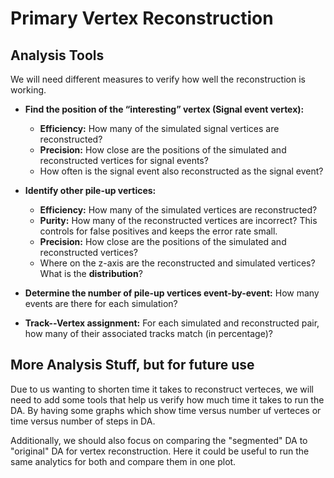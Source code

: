 # Primary Vertex Reconstruction
## Analysis Tools

We will need different measures to verify how well the reconstruction is working.

- **Find the position of the “interesting” vertex (Signal event vertex):**
  - **Efficiency:** How many of the simulated signal vertices are reconstructed?
  - **Precision:** How close are the positions of the simulated and reconstructed vertices for signal events?
  - How often is the signal event also reconstructed as the signal event?
  
- **Identify other pile-up vertices:**
  - **Efficiency:** How many of the simulated vertices are reconstructed?
  - **Purity:** How many of the reconstructed vertices are incorrect? This controls for false positives and keeps the error rate small.
  - **Precision:** How close are the positions of the simulated and reconstructed vertices?
  - Where on the z-axis are the reconstructed and simulated vertices? What is the **distribution**?
  
- **Determine the number of pile-up vertices event-by-event:** How many events are there for each simulation?

- **Track--Vertex assignment:** For each simulated and reconstructed pair, how many of their associated tracks match (in percentage)?

## More Analysis Stuff, but for future use

Due to us wanting to shorten time it takes to reconstruct verteces, we will need to add some tools that help us verify how much time it takes to run the DA.
By having some graphs which show time versus number uf verteces or time versus number of steps in DA.

Additionally, we should also focus on comparing the "segmented" DA to "original" DA for vertex reconstruction. Here it could be useful to run the same analytics for both and compare them in one plot.


